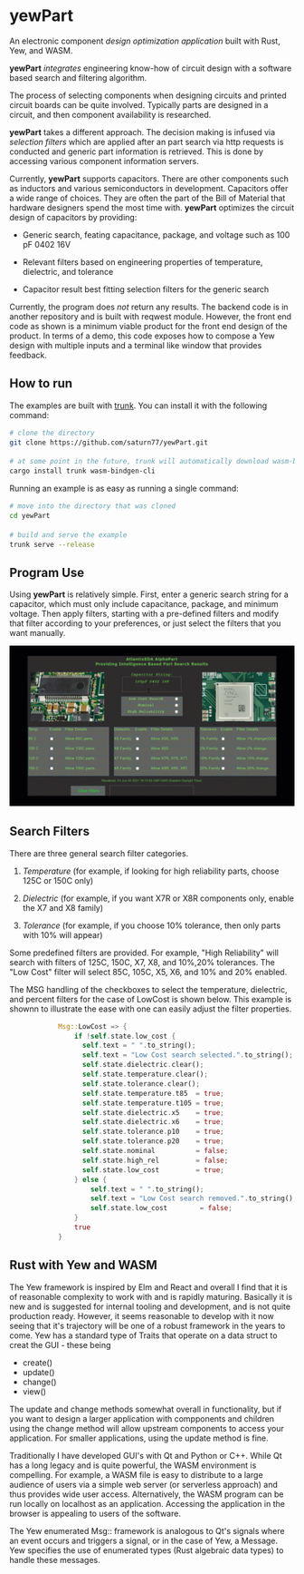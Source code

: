 # yewPart
An electronic component *design optimization application* built with Rust, Yew, and WASM.

 **yewPart** *integrates* engineering know-how of circuit design with a software based search and filtering algorithm. 

The process of selecting components when designing circuits and printed circuit boards can be quite involved. Typically parts are designed in a circuit, and then component availability is researched. 

**yewPart** takes a different approach. The decision making is infused via *selection filters* which are applied after an part search via http requests is conducted and generic part information is retrieved. This is done by accessing various component information servers.

Currently, **yewPart** supports capacitors. There are other components such as inductors and various semiconductors in development. Capacitors offer a wide range of choices. They are often the part of the Bill of Material that hardware designers spend the most time with. **yewPart** optimizes the circuit design of capacitors by providing:

- Generic search, feating capacitance, package, and voltage such as 100 pF 0402 16V

- Relevant filters based on engineering properties of temperature, dielectric, and tolerance
  
- Capacitor result best fitting selection filters for the generic search

Currently, the program does *not* return any results. The backend code is in another repository and is built with reqwest module. 
However, the front end code as shown is a minimum viable product for the front end design of the product. In terms of a demo, 
this code exposes how to compose a Yew design with multiple inputs and a terminal like window that provides feedback. 

## How to run

The examples are built with [trunk](https://github.com/thedodd/trunk).
You can install it with the following command:

```bash
# clone the directory
git clone https://github.com/saturn77/yewPart.git

# at some point in the future, trunk will automatically download wasm-bindgen
cargo install trunk wasm-bindgen-cli
```
Running an example is as easy as running a single command:

```bash
# move into the directory that was cloned
cd yewPart

# build and serve the example
trunk serve --release
```
## Program Use
Using **yewPart** is relatively simple. First, enter a generic search string for a capacitor, which must only include capacitance, package, and minimum voltage. Then apply filters, starting with a pre-defined filters and modify that filter according to your preferences, or just select the filters that you want manually. 

<img src="media/yewPart2.gif">

## Search Filters

There are three general search filter categories.

1. *Temperature* (for example, if looking for high reliability parts, choose 125C or 150C only)

2. *Dielectric* (for example, if you want X7R or X8R components only, enable the X7 and X8 family)

3. *Tolerance* (for example, if you choose 10% tolerance, then only parts with 10% will appear)

Some predefined filters are provided. For example, "High Reliability" will search with filters of 125C, 150C, X7, X8, and 10%,20% tolerances. The "Low Cost" filter will select 85C, 105C, X5, X6, and 10% and 20% enabled.

The MSG handling of the checkboxes to select the temperature, dielectric, and percent filters for the case of LowCost is shown below. This example is shownn to illustrate the ease with one can easily adjust the filter properties.


```rust
            Msg::LowCost => {
                if !self.state.low_cost {
                  self.text = " ".to_string();
                  self.text = "Low Cost search selected.".to_string();  
                  self.state.dielectric.clear();
                  self.state.temperature.clear();
                  self.state.tolerance.clear();
                  self.state.temperature.t85  = true;
                  self.state.temperature.t105 = true; 
                  self.state.dielectric.x5    = true;
                  self.state.dielectric.x6    = true;
                  self.state.tolerance.p10    = true;
                  self.state.tolerance.p20    = true; 
                  self.state.nominal          = false;
                  self.state.high_rel         = false;
                  self.state.low_cost         = true; 
                } else {
                    self.text = " ".to_string();
                    self.text = "Low Cost search removed.".to_string();
                    self.state.low_cost        = false;  
                }
                true 
            }
```
## Rust with Yew and WASM
The Yew framework is inspired by Elm and React and overall I find that it is of reasonable complexity to work with and is rapidly maturing. Basically it is new and is suggested for internal tooling and development, and is not quite production ready. However, it seems reasonable to develop with it now seeing that it's trajectory will be one of a robust framework in the years to come. Yew has a standard type of Traits that operate on a data struct to creat the GUI - these being

- create()
- update() 
- change()
- view()
 
The update and change methods somewhat overall in functionality, but if you want to design a larger application with compponents and children using the change method will allow upstream components to access  your application. For smaller applications, using the update method is fine. 

Traditionally I have developed GUI's with Qt and Python or C++. While Qt has a long legacy and is quite powerful, the WASM environment is compelling. For example, a WASM file is easy to distribute to a large audience of users via a simple web server (or serverless approach) and thus provides wide user access. Alternatively, the WASM program can be run locally on localhost as an application. Accessing the application in the browser is appealing to users of the software.

The Yew enumerated Msg:: framework is analogous to Qt's signals where an event occurs and triggers a signal, or in the case of Yew, a Message. Yew specifies the use of enumerated types (Rust algebraic data types) to handle these messages.


